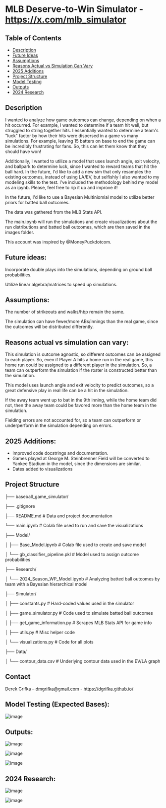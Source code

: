 # MLB Deserve-to-Win Simulator - https://x.com/mlb_simulator

## Table of Contents
- [Description](#description)
- [Future Ideas](#future-ideas)
- [Assumptions](#assumptions)
- [Reasons Actual vs Simulation Can Vary](#reasons-actual-vs-simulation-can-vary)
- [2025 Additions](#2025-additions)
- [Project Structure](#project-structure)
- [Model Testing](#model-testing-expected-bases)
- [Outputs](#outputs)
- [2024 Research](#2024-research)
  
## Description

I wanted to analyze how game outcomes can change, depending on when a hit occurred. For example, I wanted to determine if a team hit well, but struggled to string together hits. I essentially wanted to determine a team's "luck" factor by how their hits were dispersed in a game vs many simulations. For example, leaving 15 batters on base to end the game can be incredibly frustrating for fans. So, this can let them know that they should have won!

Additionally, I wanted to utilize a model that uses launch angle, exit velocity, and ballpark to determine luck, since I wanted to reward teams that hit the ball hard. In the future, I'd like to add a new sim that only resamples the existing outcomes, instead of using LA/EV, but selfishly I also wanted to my modeling skills to the test. I've included the methodology behind my model as an ipynb. Please, feel free to rip it up and improve it!

In the future, I'd like to use a Bayesian Multiniomial model to utilize better priors for batted ball outcomes.

The data was gathered from the MLB Stats API.

The main.ipynb will run the simulations and create visualizations about the run distributions and batted ball outcomes, which are then saved in the images folder.

This account was inspired by @MoneyPuckdotcom.

## Future ideas:

Incorporate double plays into the simulations, depending on ground ball probabilities.

Utilize linear algebra/matrices to speed up simulations.

## Assumptions:

The number of strikeouts and walks/hbp remain the same.

The simulation can have fewer/more ABs/innings than the real game, since the outcomes will be distributed differently.

## Reasons actual vs simulation can vary:

This simulation is outcome agnostic, so different outcomes can be assigned to each player. So, even if Player A hits a home run in the real game, this home run could be assigned to a different player in the simulation. So, a team can outperform the simulation if the roster is constructed better than the simulation.

This model uses launch angle and exit velocity to predict outcomes, so a great defensive play in real life can be a hit in the simulation.

If the away team went up to bat in the 9th inning, while the home team did not, then the away team could be favored more than the home team in the simulation.

Fielding errors are not accounted for, so a team can outperform or underperform in the simulation depending on errors.

## 2025 Additions:

- Improved code docstrings and documentation.
- Games played at George M. Steinbrenner Field will be converted to Yankee Stadium in the model, since the dimensions are similar.
- Dates added to visualizations

## Project Structure

├── baseball_game_simulator/

├── .gitignore

├── README.md # Data and project documentation

└── main.ipynb # Colab file used to run and save the visualizations

├── Model/

│   ├── Base_Model.ipynb # Colab file used to create and save model

│   └── gb_classifier_pipeline.pkl # Model used to assign outcome probabilities

├── Research/

│   └── 2024_Season_WP_Model.ipynb # Analyzing batted ball outcomes by team with a Bayesian hierarchical model

├── Simulator/

│   ├── constants.py # Hard-coded values used in the simulator

│   ├── game_simulator.py # Code used to simulate batted ball outcomes

│   ├── get_game_information.py # Scrapes MLB Stats API for game info

│   ├── utils.py # Misc helper code

│   └── visualizations.py # Code for all plots

├── Data/

│   └── contour_data.csv # Underlying contour data used in the EV/LA graph

## Contact

Derek Grifka – dmgrifka@gmail.com - https://dgrifka.github.io/

## Model Testing (Expected Bases):

![image](https://github.com/user-attachments/assets/4c8390a4-3467-4992-b160-f6d54e4af679)

## Outputs:

![image](https://github.com/user-attachments/assets/21e0a3b1-2114-4134-88d6-0284c76af581)

![image](https://github.com/user-attachments/assets/94a04426-ba4e-40a0-ac36-06533fba7b6e)

![image](https://github.com/user-attachments/assets/75a29e0d-7eff-490b-bac1-34fe6c9af2d9)

## 2024 Research:

![image](https://github.com/user-attachments/assets/c3482c9c-cbfd-426d-b2a2-71b01165d0fb)

![image](https://github.com/user-attachments/assets/e74267f4-fe24-47f3-a075-1f9405c27612)


